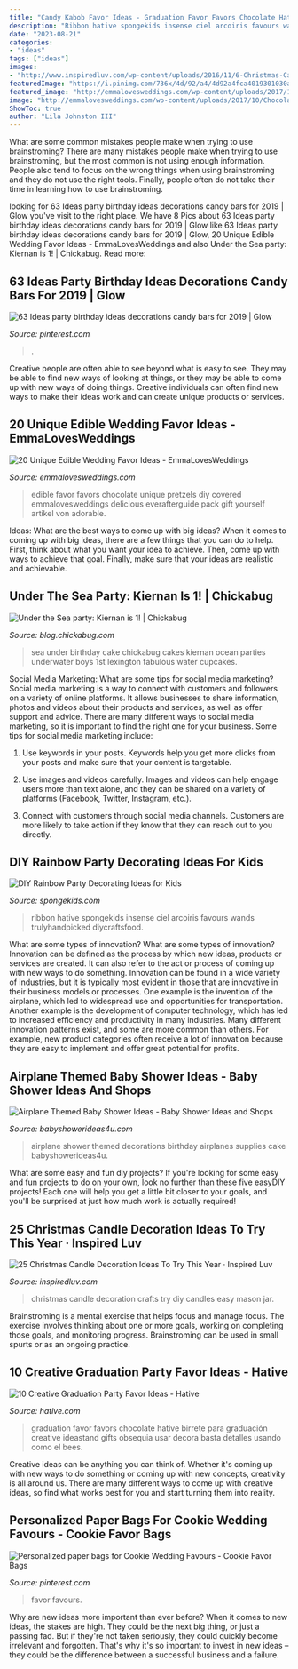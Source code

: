 ```yaml
---
title: "Candy Kabob Favor Ideas - Graduation Favor Favors Chocolate Hative Birrete Para Graduación Creative Ideastand Gifts Obsequia Usar Decora Basta Detalles Usando Como El Bees"
description: "Ribbon hative spongekids insense ciel arcoiris favours wands trulyhandpicked diycraftsfood"
date: "2023-08-21"
categories:
- "ideas"
tags: ["ideas"]
images:
- "http://www.inspiredluv.com/wp-content/uploads/2016/11/6-Christmas-Candle-Decoration-Ideas.jpg"
featuredImage: "https://i.pinimg.com/736x/4d/92/a4/4d92a4fca4019301030ae2df58525ac5.jpg"
featured_image: "http://emmalovesweddings.com/wp-content/uploads/2017/10/Chocolate-Pretzels-edible-wedding-favor-ideas.jpg"
image: "http://emmalovesweddings.com/wp-content/uploads/2017/10/Chocolate-Pretzels-edible-wedding-favor-ideas.jpg"
ShowToc: true
author: "Lila Johnston III"
---
```



What are some common mistakes people make when trying to use brainstroming?
There are many mistakes people make when trying to use brainstroming, but the most common is not using enough information. People also tend to focus on the wrong things when using brainstroming and they do not use the right tools. Finally, people often do not take their time in learning how to use brainstroming.

	

		
looking for 63 Ideas party birthday ideas decorations candy bars for 2019 | Glow you've visit to the right place. We have 8 Pics about 63 Ideas party birthday ideas decorations candy bars for 2019 | Glow like 63 Ideas party birthday ideas decorations candy bars for 2019 | Glow, 20 Unique Edible Wedding Favor Ideas - EmmaLovesWeddings and also Under the Sea party: Kiernan is 1! | Chickabug. Read more:
		
    
## 63 Ideas Party Birthday Ideas Decorations Candy Bars For 2019 | Glow

<img loading=lazy src="https://i.pinimg.com/originals/8b/a3/22/8ba322727c90f0d10950f590ca6e9c35.jpg" onerror="this.onerror=null;this.src='https://tse3.mm.bing.net/th?id=OIP.tN837NBhQ13-_w2RchTBHAAAAA&amp;pid=15.1';" alt="63 Ideas party birthday ideas decorations candy bars for 2019 | Glow">

_Source: pinterest.com_

>. 

	

Creative people are often able to see beyond what is easy to see. They may be able to find new ways of looking at things, or they may be able to come up with new ways of doing things. Creative individuals can often find new ways to make their ideas work and can create unique products or services.

    
## 20 Unique Edible Wedding Favor Ideas - EmmaLovesWeddings

<img loading=lazy src="http://emmalovesweddings.com/wp-content/uploads/2017/10/Chocolate-Pretzels-edible-wedding-favor-ideas.jpg" onerror="this.onerror=null;this.src='https://tse3.mm.bing.net/th?id=OIP.6MNATRNLH-WfUqj33xWUUAHaKu&amp;pid=15.1';" alt="20 Unique Edible Wedding Favor Ideas - EmmaLovesWeddings">

_Source: emmalovesweddings.com_

>edible favor favors chocolate unique pretzels diy covered emmalovesweddings delicious everafterguide pack gift yourself artikel von adorable. 

	

Ideas: What are the best ways to come up with big ideas?
When it comes to coming up with big ideas, there are a few things that you can do to help. First, think about what you want your idea to achieve. Then, come up with ways to achieve that goal. Finally, make sure that your ideas are realistic and achievable.

    
## Under The Sea Party: Kiernan Is 1! | Chickabug

<img loading=lazy src="http://blog.chickabug.com/wp-content/uploads/2012/08/under-the-sea-first-birthday-19.jpg" onerror="this.onerror=null;this.src='https://tse2.mm.bing.net/th?id=OIP.7zmeZZzBqjr0ugOxu7HwSgHaKl&amp;pid=15.1';" alt="Under the Sea party: Kiernan is 1! | Chickabug">

_Source: blog.chickabug.com_

>sea under birthday cake chickabug cakes kiernan ocean parties underwater boys 1st lexington fabulous water cupcakes. 

	

Social Media Marketing: What are some tips for social media marketing?
Social media marketing is a way to connect with customers and followers on a variety of online platforms. It allows businesses to share information, photos and videos about their products and services, as well as offer support and advice. There are many different ways to social media marketing, so it is important to find the right one for your business. Some tips for social media marketing include:
1. Use keywords in your posts. Keywords help you get more clicks from your posts and make sure that your content is targetable.

2. Use images and videos carefully. Images and videos can help engage users more than text alone, and they can be shared on a variety of platforms (Facebook, Twitter, Instagram, etc.).

3. Connect with customers through social media channels. Customers are more likely to take action if they know that they can reach out to you directly.

    
## DIY Rainbow Party Decorating Ideas For Kids

<img loading=lazy src="https://spongekids.com/wp-content/uploads/2014/11/diy-rainbow-party-decorating-ideas/4-candy-decoration.jpg" onerror="this.onerror=null;this.src='https://tse4.mm.bing.net/th?id=OIP.GfTxgQhCKywEmuWykiSTCAHaLG&amp;pid=15.1';" alt="DIY Rainbow Party Decorating Ideas for Kids">

_Source: spongekids.com_

>ribbon hative spongekids insense ciel arcoiris favours wands trulyhandpicked diycraftsfood. 

	

What are some types of innovation?
What are some types of innovation? Innovation can be defined as the process by which new ideas, products or services are created. It can also refer to the act or process of coming up with new ways to do something. 
Innovation can be found in a wide variety of industries, but it is typically most evident in those that are innovative in their business models or processes. One example is the invention of the airplane, which led to widespread use and opportunities for transportation. Another example is the development of computer technology, which has led to increased efficiency and productivity in many industries. 
Many different innovation patterns exist, and some are more common than others. For example, new product categories often receive a lot of innovation because they are easy to implement and offer great potential for profits.

    
## Airplane Themed Baby Shower Ideas - Baby Shower Ideas And Shops

<img loading=lazy src="https://babyshowerideas4u.com/wp-content/uploads/2014/01/airplane-141.jpg" onerror="this.onerror=null;this.src='https://tse2.mm.bing.net/th?id=OIP.tHca5AJW5ZKamzC6K5zskAHaFJ&amp;pid=15.1';" alt="Airplane Themed Baby Shower Ideas - Baby Shower Ideas and Shops">

_Source: babyshowerideas4u.com_

>airplane shower themed decorations birthday airplanes supplies cake babyshowerideas4u. 

	

What are some easy and fun diy projects?
If you're looking for some easy and fun projects to do on your own, look no further than these five easyDIY projects! Each one will help you get a little bit closer to your goals, and you'll be surprised at just how much work is actually required!

    
## 25 Christmas Candle Decoration Ideas To Try This Year · Inspired Luv

<img loading=lazy src="http://www.inspiredluv.com/wp-content/uploads/2016/11/6-Christmas-Candle-Decoration-Ideas.jpg" onerror="this.onerror=null;this.src='https://tse3.mm.bing.net/th?id=OIP.BGYHaJ1xJmLNRFweasMWqQHaKs&amp;pid=15.1';" alt="25 Christmas Candle Decoration Ideas To Try This Year · Inspired Luv">

_Source: inspiredluv.com_

>christmas candle decoration crafts try diy candles easy mason jar. 

	

Brainstroming is a mental exercise that helps focus and manage focus. The exercise involves thinking about one or more goals, working on completing those goals, and monitoring progress. Brainstroming can be used in small spurts or as an ongoing practice.

    
## 10 Creative Graduation Party Favor Ideas - Hative

<img loading=lazy src="https://hative.com/wp-content/uploads/2014/05/graduation-party-favor/8-chocolate-graduation-favor.jpg" onerror="this.onerror=null;this.src='https://tse4.mm.bing.net/th?id=OIP.5rUqIPQXpw8Mm1gGhxT4wgHaGb&amp;pid=15.1';" alt="10 Creative Graduation Party Favor Ideas - Hative">

_Source: hative.com_

>graduation favor favors chocolate hative birrete para graduación creative ideastand gifts obsequia usar decora basta detalles usando como el bees. 

	

Creative ideas can be anything you can think of. Whether it's coming up with new ways to do something or coming up with new concepts, creativity is all around us. There are many different ways to come up with creative ideas, so find what works best for you and start turning them into reality.

    
## Personalized Paper Bags For Cookie Wedding Favours - Cookie Favor Bags

<img loading=lazy src="https://i.pinimg.com/736x/4d/92/a4/4d92a4fca4019301030ae2df58525ac5.jpg" onerror="this.onerror=null;this.src='https://tse2.mm.bing.net/th?id=OIP.WA2ppoxkcUDTPdVbDGeRywHaHa&amp;pid=15.1';" alt="Personalized paper bags for Cookie Wedding Favours - Cookie Favor Bags">

_Source: pinterest.com_

>favor favours. 

	

Why are new ideas more important than ever before?
When it comes to new ideas, the stakes are high. They could be the next big thing, or just a passing fad. But if they're not taken seriously, they could quickly become irrelevant and forgotten. That's why it's so important to invest in new ideas – they could be the difference between a successful business and a failure.

